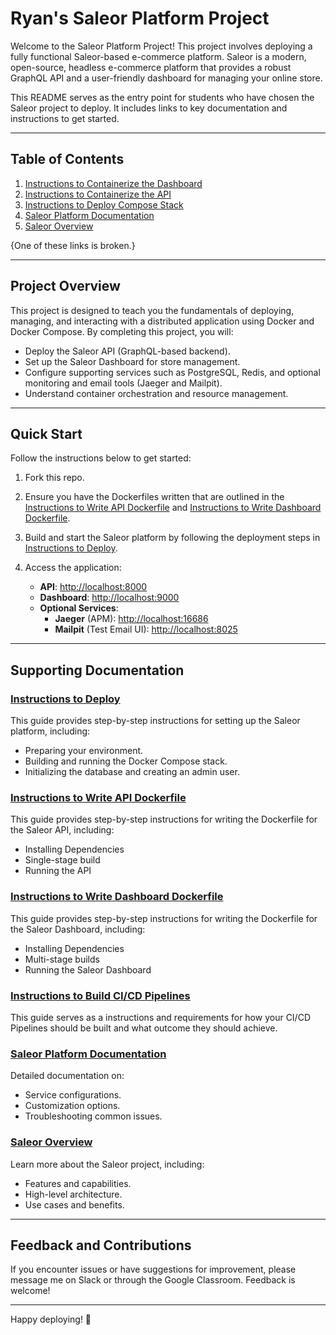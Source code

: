 # Ryan's Saleor Platform Project

Welcome to the Saleor Platform Project! This project involves deploying a fully functional Saleor-based e-commerce platform. Saleor is a modern, open-source, headless e-commerce platform that provides a robust GraphQL API and a user-friendly dashboard for managing your online store.

This README serves as the entry point for students who have chosen the Saleor project to deploy. It includes links to key documentation and instructions to get started.

---

## Table of Contents

1. [Instructions to Containerize the Dashboard](./Docs/Instructions-To-Write-Dashboard-Dockerfile.md)
2. [Instructions to Containerize the API](./Docs/Instructions-To-Write-API-Dockerfile.md)
3. [Instructions to Deploy Compose Stack](./Docs/Instructions-To-Deploy-Compose.md)
4. [Saleor Platform Documentation](Docs/Saleor-Platform-docs.md)
5. [Saleor Overview](Saleor.md)

{One of these links is broken.}

---

## Project Overview

This project is designed to teach you the fundamentals of deploying, managing, and interacting with a distributed application using Docker and Docker Compose. By completing this project, you will:

- Deploy the Saleor API (GraphQL-based backend).
- Set up the Saleor Dashboard for store management.
- Configure supporting services such as PostgreSQL, Redis, and optional monitoring and email tools (Jaeger and Mailpit).
- Understand container orchestration and resource management.

---

## Quick Start

Follow the instructions below to get started:

1. Fork this repo.

2. Ensure you have the Dockerfiles written that are outlined in the [Instructions to Write API Dockerfile](./Docs/Instructions-To-Write-API-Dockerfile.md) and [Instructions to Write Dashboard Dockerfile](./Docs/Instructions-To-Write-Dashboard-Dockerfile.md).

3. Build and start the Saleor platform by following the deployment steps in [Instructions to Deploy](./Docs/Instructions-To-Deploy-Compose.md).

4. Access the application:
   - **API**: [http://localhost:8000](http://localhost:8000)
   - **Dashboard**: [http://localhost:9000](http://localhost:9000)
   - **Optional Services**:
     - **Jaeger** (APM): [http://localhost:16686](http://localhost:16686)
     - **Mailpit** (Test Email UI): [http://localhost:8025](http://localhost:8025)

---

## Supporting Documentation

### [Instructions to Deploy](Docs/Instructions-To-Deploy-Compose.md)
This guide provides step-by-step instructions for setting up the Saleor platform, including:

- Preparing your environment.
- Building and running the Docker Compose stack.
- Initializing the database and creating an admin user.

### [Instructions to Write API Dockerfile](./Docs/Instructions-To-Write-API-Dockerfile.md)
This guide provides step-by-step instructions for writing the Dockerfile for the Saleor API, including:
- Installing Dependencies
- Single-stage build
- Running the API

### [Instructions to Write Dashboard Dockerfile](./Docs/Instructions-To-Write-Dashboard-Dockerfile.md)
This guide provides step-by-step instructions for writing the Dockerfile for the Saleor Dashboard, including:
- Installing Dependencies
- Multi-stage builds
- Running the Saleor Dashboard

### [Instructions to Build CI/CD Pipelines](./Docs/Instructions-To-Build-CICD-Pipelines.md)
This guide serves as a instructions and requirements for how your CI/CD Pipelines should be built and what outcome they should achieve.

### [Saleor Platform Documentation](Docs/Saleor-Platform-docs.md)
Detailed documentation on:

- Service configurations.
- Customization options.
- Troubleshooting common issues.

### [Saleor Overview](Saleor.md)
Learn more about the Saleor project, including:

- Features and capabilities.
- High-level architecture.
- Use cases and benefits.

---

## Feedback and Contributions

If you encounter issues or have suggestions for improvement, please message me on Slack or through the Google Classroom. Feedback is welcome!

---

Happy deploying! 🚀

